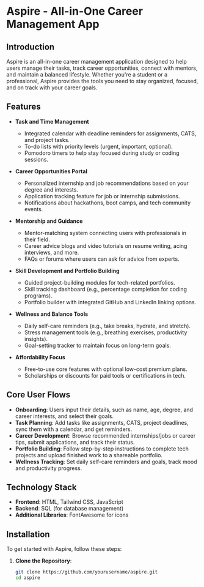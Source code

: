 # Aspire - All-in-One Career Management App

## Introduction
Aspire is an all-in-one career management application designed to help users manage their tasks, track career opportunities, connect with mentors, and maintain a balanced lifestyle. Whether you're a student or a professional, Aspire provides the tools you need to stay organized, focused, and on track with your career goals.

## Features
- **Task and Time Management**
  - Integrated calendar with deadline reminders for assignments, CATS, and project tasks.
  - To-do lists with priority levels (urgent, important, optional).
  - Pomodoro timers to help stay focused during study or coding sessions.

- **Career Opportunities Portal**
  - Personalized internship and job recommendations based on your degree and interests.
  - Application tracking feature for job or internship submissions.
  - Notifications about hackathons, boot camps, and tech community events.

- **Mentorship and Guidance**
  - Mentor-matching system connecting users with professionals in their field.
  - Career advice blogs and video tutorials on resume writing, acing interviews, and more.
  - FAQs or forums where users can ask for advice from experts.

- **Skill Development and Portfolio Building**
  - Guided project-building modules for tech-related portfolios.
  - Skill tracking dashboard (e.g., percentage completion for coding programs).
  - Portfolio builder with integrated GitHub and LinkedIn linking options.

- **Wellness and Balance Tools**
  - Daily self-care reminders (e.g., take breaks, hydrate, and stretch).
  - Stress management tools (e.g., breathing exercises, productivity insights).
  - Goal-setting tracker to maintain focus on long-term goals.

- **Affordability Focus**
  - Free-to-use core features with optional low-cost premium plans.
  - Scholarships or discounts for paid tools or certifications in tech.

## Core User Flows
- **Onboarding**: Users input their details, such as name, age, degree, and career interests, and select their goals.
- **Task Planning**: Add tasks like assignments, CATS, project deadlines, sync them with a calendar, and get reminders.
- **Career Development**: Browse recommended internships/jobs or career tips, submit applications, and track their status.
- **Portfolio Building**: Follow step-by-step instructions to complete tech projects and upload finished work to a shareable portfolio.
- **Wellness Tracking**: Set daily self-care reminders and goals, track mood and productivity progress.

## Technology Stack
- **Frontend**: HTML, Tailwind CSS, JavaScript
- **Backend**: SQL (for database management)
- **Additional Libraries**: FontAwesome for icons

## Installation
To get started with Aspire, follow these steps:

1. **Clone the Repository**:
   ```bash
   git clone https://github.com/yourusername/aspire.git
   cd aspire
